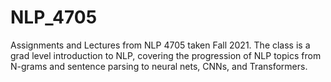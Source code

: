 # NLP_4705

Assignments and Lectures from NLP 4705 taken Fall 2021. The class is a grad level introduction to NLP, covering the progression
of NLP topics from N-grams and sentence parsing to neural nets, CNNs, and Transformers. 
